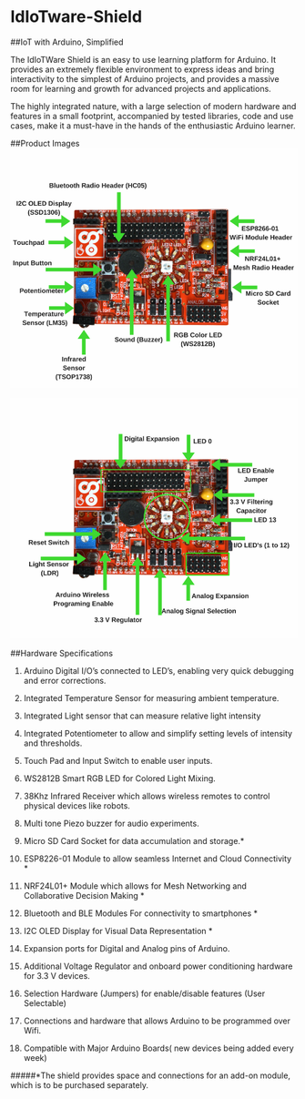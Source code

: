 # IdIoTware-Shield
##IoT with Arduino, Simplified

The IdIoTWare Shield is an easy to use learning platform for Arduino.
It provides an extremely flexible environment to express ideas and bring interactivity to the simplest of Arduino projects, and provides a massive room for learning and growth for advanced projects and applications.

The highly integrated nature, with a large selection of modern hardware and features in a small footprint, accompanied by tested libraries, code and use cases, make it a must-have in the hands of the enthusiastic Arduino learner.

##Product Images
<img src="https://github.com/CuriosityGym/IdIoTware-Shield/blob/master/images/1-White.png" width="600"></img>

<img src="https://github.com/CuriosityGym/IdIoTware-Shield/blob/master/images/2-White.png" width="600"></img>

##Hardware Specifications
1. Arduino Digital I/O’s connected to LED’s, enabling very quick debugging and error corrections.

2. Integrated Temperature Sensor for measuring ambient temperature.

3. Integrated Light sensor that can measure relative light intensity

4. Integrated Potentiometer to allow and simplify setting levels of intensity and thresholds. 

5. Touch Pad and Input Switch to enable user inputs.

6. WS2812B Smart RGB LED for Colored Light Mixing.

7. 38Khz Infrared Receiver which allows wireless remotes to control physical devices like robots.

8. Multi tone Piezo buzzer for audio experiments.

9. Micro SD Card Socket for data accumulation and storage.*

10. ESP8226-01 Module to allow seamless Internet and Cloud Connectivity *

11. NRF24L01+ Module  which allows for Mesh Networking and Collaborative Decision Making *

12. Bluetooth and BLE Modules For connectivity to smartphones *

13. I2C OLED Display for Visual Data Representation *

14. Expansion ports for Digital and Analog pins of Arduino.

15. Additional Voltage Regulator and onboard power conditioning hardware for 3.3 V devices.

16. Selection Hardware (Jumpers) for enable/disable features (User Selectable)

17. Connections and hardware that allows Arduino to be programmed over Wifi.

18. Compatible with Major Arduino Boards( new devices being added every week)


#####*The shield provides space and connections for an add-on module, which is to be purchased separately.
